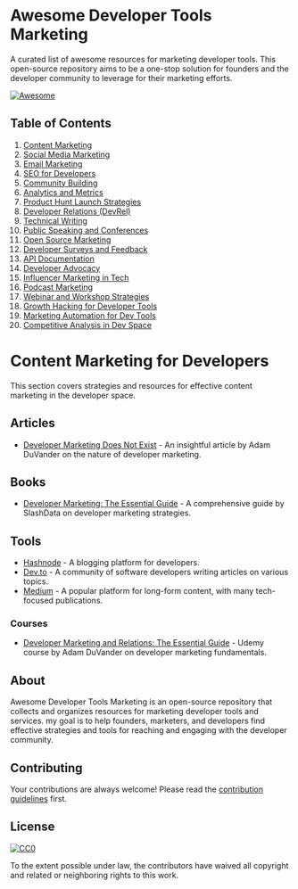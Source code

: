 # Awesome Developer Tools Marketing

A curated list of awesome resources for marketing developer tools. This open-source repository aims to be a one-stop solution for founders and the developer community to leverage for their marketing efforts.

[![Awesome](https://awesome.re/badge.svg)](https://awesome.re)

## Table of Contents

1. [Content Marketing](content-marketing.md)
2. [Social Media Marketing](social-media-marketing.md)
3. [Email Marketing](email-marketing.md)
4. [SEO for Developers](seo-for-developers.md)
5. [Community Building](community-building.md)
6. [Analytics and Metrics](analytics-and-metrics.md)
7. [Product Hunt Launch Strategies](product-hunt-strategies.md)
8. [Developer Relations (DevRel)](developer-relations.md)
9. [Technical Writing](technical-writing.md)
10. [Public Speaking and Conferences](public-speaking.md)
11. [Open Source Marketing](open-source-marketing.md)
12. [Developer Surveys and Feedback](developer-surveys.md)
13. [API Documentation](api-documentation.md)
14. [Developer Advocacy](developer-advocacy.md)
15. [Influencer Marketing in Tech](influencer-marketing.md)
16. [Podcast Marketing](podcast-marketing.md)
17. [Webinar and Workshop Strategies](webinar-strategies.md)
18. [Growth Hacking for Developer Tools](growth-hacking.md)
19. [Marketing Automation for Dev Tools](marketing-automation.md)
20. [Competitive Analysis in Dev Space](competitive-analysis.md)

# Content Marketing for Developers

This section covers strategies and resources for effective content marketing in the developer space.

## Articles

- [Developer Marketing Does Not Exist](https://everydeveloper.com/developer-marketing/) - An insightful article by Adam DuVander on the nature of developer marketing.

## Books

- [Developer Marketing: The Essential Guide](https://www.amazon.com/Developer-Marketing-Essential-Guide-SlashData/dp/171774222X) - A comprehensive guide by SlashData on developer marketing strategies.

## Tools

- [Hashnode](https://hashnode.com/) - A blogging platform for developers.
- [Dev.to](https://dev.to/) - A community of software developers writing articles on various topics.
- [Medium](https://medium.com/) - A popular platform for long-form content, with many tech-focused publications.

### Courses
- [Developer Marketing and Relations: The Essential Guide](https://www.udemy.com/course/developer-marketing-and-relations-the-essential-guide/) - Udemy course by Adam DuVander on developer marketing fundamentals.


## About

Awesome Developer Tools Marketing is an open-source repository that collects and organizes resources for marketing developer tools and services. my goal is to help founders, marketers, and developers find effective strategies and tools for reaching and engaging with the developer community.

## Contributing

Your contributions are always welcome! Please read the [contribution guidelines](CONTRIBUTING.md) first.

## License

[![CC0](https://licensebuttons.net/p/zero/1.0/88x31.png)](https://creativecommons.org/publicdomain/zero/1.0/)

To the extent possible under law, the contributors have waived all copyright and related or neighboring rights to this work.
